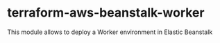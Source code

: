 # terraform-aws-beanstalk-worker

This module allows to deploy a Worker environment in Elastic Beanstalk
